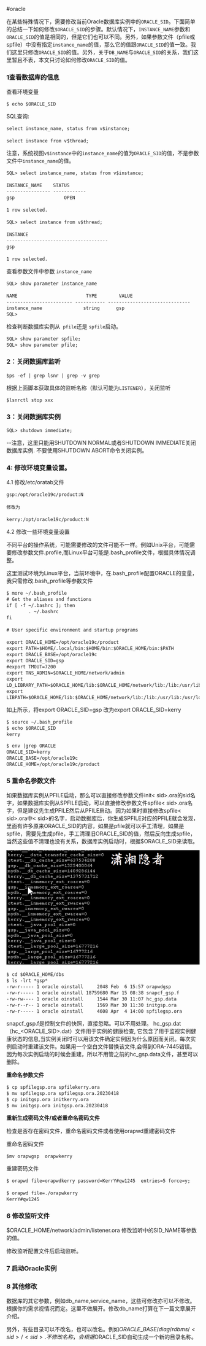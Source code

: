 #oracle

在某些特殊情况下，需要修改当前Oracle数据库实例中的`ORACLE_SID`。下面简单的总结一下如何修改`$ORACLE_SID`的步骤。默认情况下，`INSTANCE_NAME`参数和`ORACLE_SID`的值是相同的，但是它们也可以不同。另外，如果参数文件（pfile或spfile）中没有指定`instance_name`的值，那么它的值跟`ORACLE_SID`的值一致。我们这里只修改`ORACLE_SID`的值。另外，关于`DB_NAME`与`ORACLE_SID`的关系，我们这里暂且不表，本文只讨论如何修改`ORACLE_SID`的值。

### 1查看数据库的信息

查看环境变量

```
$ echo $ORACLE_SID
```

SQL查询:

```
select instance_name, status from v$instance;

select instance from v$thread;
```

注意，系统视图`v$instance`中的`instance_name`的值为`ORACLE_SID`的值，不是参数文件中`instance_name`的值。

```
SQL> select instance_name, status from v$instance;

INSTANCE_NAME    STATUS
---------------- ------------
gsp                  OPEN

1 row selected.

SQL> select instance from v$thread;

INSTANCE
-------------------------------------
gsp

1 row selected.
```

查看参数文件中参数 `instance_name`

```
SQL> show parameter instance_name

NAME                         TYPE        VALUE
------------------------ ----------- ------------------------------
instance_name               string      gsp
SQL>
```

检查判断数据库实例从` pfile`还是 `spfile`启动。

```
SQL> show parameter spfile;
SQL> show parameter pfile;
```

### 2：关闭数据库监听

```
$ps -ef | grep lsnr | grep -v grep
```

根据上面脚本获取具体的监听名称（默认可能为`LISTENER`），关闭监听

```
$lsnrctl stop xxx 
```

### 3：关闭数据库实例

```
SQL> shutdown immediate;
```

\--注意，这里只能用SHUTDOWN NORMAL或者SHUTDOWN IMMEDIATE关闭数据库实例. 不要使用SHUTDOWN ABORT命令关闭实例。

### 4: 修改环境变量设置。

4.1 修改/etc/oratab文件

```
gsp:/opt/oracle19c/product:N

修改为

kerry:/opt/oracle19c/product:N
```

4.2 修改一些环境变量设置

不同平台的操作系统，可能需要修改的文件可能不一样。例如Unix平台，可能需要修改参数文件.profile,而Linux平台可能是.bash\_profile文件，根据具体情况调整。

这里测试环境为Linux平台，当前环境中，在.bash\_profile配置ORACLE的变量，我只需修改.bash\_profile等参数文件

```
$ more ~/.bash_profile
# Get the aliases and functions
if [ -f ~/.bashrc ]; then
        . ~/.bashrc
fi

# User specific environment and startup programs

export ORACLE_HOME=/opt/oracle19c/product
export PATH=$HOME/.local/bin:$HOME/bin:$ORACLE_HOME/bin:$PATH
export ORACLE_BASE=/opt/oracle19c
export ORACLE_SID=gsp
#export TMOUT=7200
export TNS_ADMIN=$ORACLE_HOME/network/admin
export LD_LIBRARY_PATH=$ORACLE_HOME/lib:$ORACLE_HOME/network/lib:/lib:/usr/lib:/usr/local/lib
export LIBPATH=$ORACLE_HOME/lib:$ORACLE_HOME/network/lib:/lib:/usr/lib:/usr/local/lib
```

如上所示，将export ORACLE\_SID=gsp 改为export ORACLE\_SID=kerry

```
$ source ~/.bash_profile
$ echo $ORACLE_SID
kerry
```

```
$ env |grep ORACLE
ORACLE_SID=kerry
ORACLE_BASE=/opt/oracle19c
ORACLE_HOME=/opt/oracle19c/product
```

### 5 重命名参数文件

如果数据库实例从PFILE启动，那么可以直接修改参数文件init< sid>.ora的sid名字，如果数据库实例从SPFILE启动，可以直接修改参数文件spfile< sid>.ora名字，但是建议先生成PFILE然后从PFILE启动。因为如果时直接修改spfile< sid>.ora中< sid>的名字，启动数据库后，你生成SPFILE对应的PFILE就会发现，里面有许多原来ORACLE\_SID的内容，如果是pfile就可以手工清理，如果是spfile，需要先生成pfile，手工清理旧ORACLE\_SID的值，然后反向生成spfile，当然这些值不清理也没有关系，数据库实例启动时，根据$ORACLE\_SID来读取。

![](assets/network-asset-181b1043-c1ea-4ae6-8d6b-53b3a8f4e988-20241211163523-7q0m0nw.png)

```
$ cd $ORACLE_HOME/dbs
$ ls -lrt *gsp*
-rw-r----- 1 oracle oinstall     2048 Feb  6 15:57 orapwdgsp
-rw-r----- 1 oracle oinstall 18759680 Mar 15 08:38 snapcf_gsp.f
-rw-rw---- 1 oracle oinstall     1544 Mar 30 11:07 hc_gsp.data
-rw-r--r-- 1 oracle oinstall     1569 Mar 30 11:30 initgsp.ora
-rw-r----- 1 oracle oinstall     4608 Apr  4 14:00 spfilegsp.ora
```

snapcf\_gsp.f是控制文件的快照，直接忽略。可以不用处理。 hc\_gsp.dat（hc\_<ORACLE\_SID>.dat）文件用于实例的健康检查, 它包含了用于监视实例健康状态的信息,当实例关闭时可以用该文件确定实例因为什么原因而关闭。每次实例启动时重建该文件。如果用一个空白文件替换该文件,会得到ORA-7445错误。因为每次实例启动的时候会重建，所以不用管之前的hc\_gsp.data文件，甚至可以删除。

**重命名参数文件**

```
$ cp spfilegsp.ora spfilekerry.ora
$ mv spfilegsp.ora spfilegsp.ora.20230418
$ cp initgsp.ora initkerry.ora
$ mv initgsp.ora initgsp.ora.20230418
```

**重新生成密码文件/或者重命名密码文件**

检查是否存在密码文件，重命名密码文件或者使用orapwd重建密码文件

重命名密码文件

```
$mv orapwgsp  orapwkerry
```

重建密码文件

```
$ orapwd file=orapwdkerry password=KerrY#qw1245  entries=5 force=y;

$ orapwd file=./orapwkerry
KerrY#qw1245
```

### 6 修改监听文件

$ORACLE\_HOME/network/admin/listener.ora 修改监听中的SID\_NAME等参数的值。

修改监听配置文件后启动监听。

### 7 启动Oracle实例

### 8 其他修改

数据库的其它参数，例如db\_name,service\_name，这些可修改亦可以不修改。根据你的需求视情况而定。这里不做展开。修改db\_name打算在下一篇文章展开介绍。

另外，有些目录可以不改名，也可以改名。例如$ORACLE\_BASE/diag/rdbms/< sid>/< sid>. 不修改名称，会根据$ORACLE\_SID自动生成一个新的目录名称。

